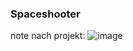 ### Spaceshooter

note nach projekt:
![image](https://github.com/user-attachments/assets/b1ef9c25-8a7f-4ddc-81c9-0bb4dc61a301)

